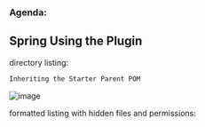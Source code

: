 ### Agenda:
## Spring Using the Plugin



directory listing:
```sh
Inheriting the Starter Parent POM

```  
![image](https://user-images.githubusercontent.com/3309836/208737625-5b412b93-aa98-43d4-9c9a-cc60fccb32e8.png)

formatted listing with hidden files and permissions:
```sh
